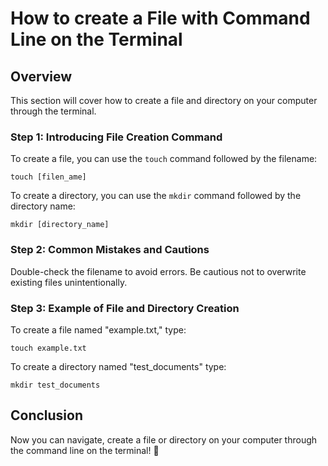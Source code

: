# How to create a File with Command Line on the Terminal

## Overview

This section will cover how to create a file and directory on your computer through the terminal.

### Step 1: Introducing File Creation Command

To create a file, you can use the `touch` command followed by the filename:

```
touch [filen_ame]
```

To create a directory, you can use the `mkdir` command followed by the directory name:

```
mkdir [directory_name]
```

### Step 2: Common Mistakes and Cautions

Double-check the filename to avoid errors.
Be cautious not to overwrite existing files unintentionally.

### Step 3: Example of File and Directory Creation

To create a file named "example.txt," type:

```
touch example.txt
```

To create a directory named "test_documents" type:

```
mkdir test_documents
```

## Conclusion

Now you can navigate, create a file or directory on your computer through the command line on the terminal! :partying_face:
